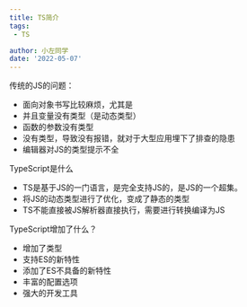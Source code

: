 ```yaml
---
title: TS简介
tags:
 - TS

author: 小左同学
date: '2022-05-07'
---
```


传统的JS的问题：
- 面向对象书写比较麻烦，尤其是
- 并且变量没有类型（是动态类型）
- 函数的参数没有类型
- 没有类型，导致没有报错，就对于大型应用埋下了排查的隐患
- 编辑器对JS的类型提示不全



TypeScript是什么
- TS是基于JS的一门语言，是完全支持JS的，是JS的一个超集。
- 将JS的动态类型进行了优化，变成了静态的类型
- TS不能直接被JS解析器直接执行，需要进行转换编译为JS


TypeScript增加了什么？
- 增加了类型
- 支持ES的新特性
- 添加了ES不具备的新特性
- 丰富的配置选项
- 强大的开发工具